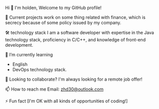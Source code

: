 Hi 👋
I'm holden, Welcome to my GitHub profile!

🔭 Current projects
work on some thing related with finance, which is secrecy because of some policy issued by my company.

🛠️ technology stack
I am a software developer with expertise in the Java technology stack, 
proficiency in C/C++, 
and knowledge of front-end development.

🌱 I’m currently learning
- English
- DevOps technology stack.

👯 Looking to collaborate?
I'm always looking for a remote job offer!

📫 How to reach me
Email: zhd30@outlook.com

⚡ Fun fact
[I'm OK with all kinds of opportunities of coding!]
